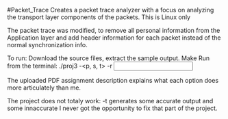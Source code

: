 #Packet_Trace
 Creates a packet trace analyzer with a focus on analyzing the transport layer components of the packets. 
This is Linux only

The packet trace was modified, to remove all personal information from the Application layer and add header information for each packet instead of the normal synchronization info.

To run:
Download the source files, extract the sample output. 
Make 
Run from the terminal: ./proj3 -<p, s, t> -r <input file>

The uploaded PDF assignment description explains what each option does more articulately than me. 

The project does not totaly work:
  -t generates some accurate output and some innaccurate
  I never got the opportunity to fix that part of the project. 
